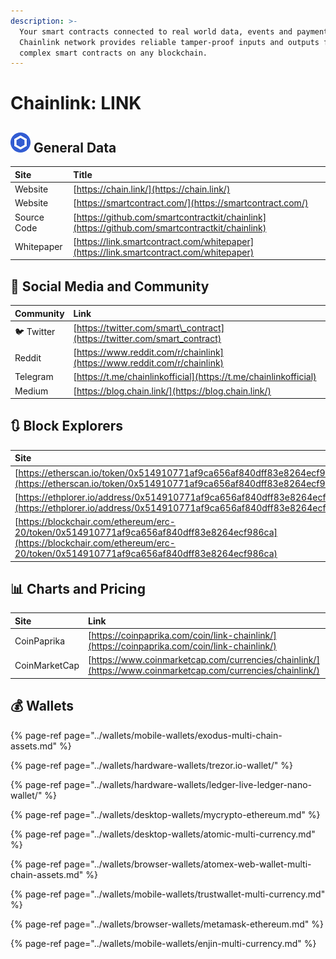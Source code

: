 ```yaml
---
description: >-
  Your smart contracts connected to real world data, events and payments.The
  Chainlink network provides reliable tamper-proof inputs and outputs for
  complex smart contracts on any blockchain.
---
```


# Chainlink: LINK

## ![](../.gitbook/assets/link.png) General Data

| Site | Title |
| :--- | :--- |
| Website | [https://chain.link/](https://chain.link/) |
| Website | [https://smartcontract.com/](https://smartcontract.com/) |
| Source Code | [https://github.com/smartcontractkit/chainlink](https://github.com/smartcontractkit/chainlink) |
| Whitepaper | [https://link.smartcontract.com/whitepaper](https://link.smartcontract.com/whitepaper) |

## 🙋 Social Media and Community

| Community | Link |
| :--- | :--- |
| 🐦 Twitter | [https://twitter.com/smart\_contract](https://twitter.com/smart_contract) |
| Reddit | [https://www.reddit.com/r/chainlink](https://www.reddit.com/r/chainlink) |
| Telegram | [https://t.me/chainlinkofficial](https://t.me/chainlinkofficial) |
| Medium | [https://blog.chain.link/](https://blog.chain.link/) |

## 🔃 Block Explorers

| Site |
| :--- |
| [https://etherscan.io/token/0x514910771af9ca656af840dff83e8264ecf986ca](https://etherscan.io/token/0x514910771af9ca656af840dff83e8264ecf986ca) |
| [https://ethplorer.io/address/0x514910771af9ca656af840dff83e8264ecf986ca](https://ethplorer.io/address/0x514910771af9ca656af840dff83e8264ecf986ca) |
| [https://blockchair.com/ethereum/erc-20/token/0x514910771af9ca656af840dff83e8264ecf986ca](https://blockchair.com/ethereum/erc-20/token/0x514910771af9ca656af840dff83e8264ecf986ca) |

## 📊 Charts and Pricing

| Site | Link |
| :--- | :--- |
| CoinPaprika | [https://coinpaprika.com/coin/link-chainlink/](https://coinpaprika.com/coin/link-chainlink/) |
| CoinMarketCap | [https://www.coinmarketcap.com/currencies/chainlink/](https://www.coinmarketcap.com/currencies/chainlink/) |

## 💰 Wallets

{% page-ref page="../wallets/mobile-wallets/exodus-multi-chain-assets.md" %}

{% page-ref page="../wallets/hardware-wallets/trezor.io-wallet/" %}

{% page-ref page="../wallets/hardware-wallets/ledger-live-ledger-nano-wallet/" %}

{% page-ref page="../wallets/desktop-wallets/mycrypto-ethereum.md" %}

{% page-ref page="../wallets/desktop-wallets/atomic-multi-currency.md" %}

{% page-ref page="../wallets/browser-wallets/atomex-web-wallet-multi-chain-assets.md" %}

{% page-ref page="../wallets/mobile-wallets/trustwallet-multi-currency.md" %}

{% page-ref page="../wallets/browser-wallets/metamask-ethereum.md" %}

{% page-ref page="../wallets/mobile-wallets/enjin-multi-currency.md" %}

